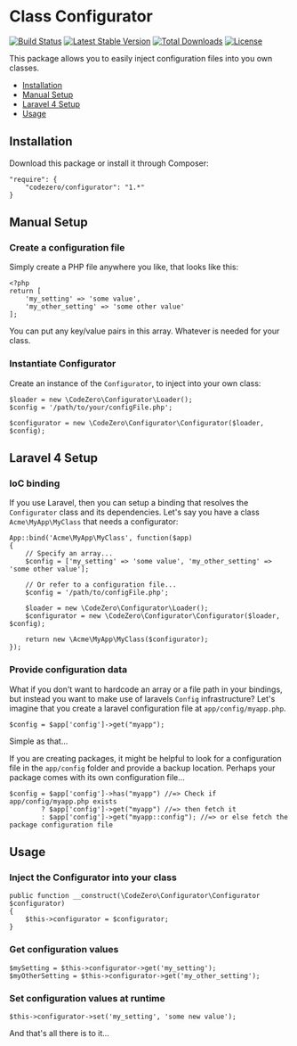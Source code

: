 # Class Configurator #

[![Build Status](https://travis-ci.org/codezero-be/configurator.svg?branch=master)](https://travis-ci.org/codezero-be/configurator)
[![Latest Stable Version](https://poser.pugx.org/codezero/configurator/v/stable.svg)](https://packagist.org/packages/codezero/configurator)
[![Total Downloads](https://poser.pugx.org/codezero/configurator/downloads.svg)](https://packagist.org/packages/codezero/configurator)
[![License](https://poser.pugx.org/codezero/configurator/license.svg)](https://packagist.org/packages/codezero/configurator)

This package allows you to easily inject configuration files into you own classes.

- [Installation](#installation)
- [Manual Setup](#manual-setup)
- [Laravel 4 Setup](#laravel-4-setup)
- [Usage](#usage)

## Installation ##

Download this package or install it through Composer:

    "require": {
    	"codezero/configurator": "1.*"
    }

## Manual Setup ##

### Create a configuration file ###

Simply create a PHP file anywhere you like, that looks like this:

	<?php
	return [
	    'my_setting' => 'some value',
	    'my_other_setting' => 'some other value'
	];

You can put any key/value pairs in this array. Whatever is needed for your class.

### Instantiate Configurator ###

Create an instance of the `Configurator`, to inject into your own class:

	$loader = new \CodeZero\Configurator\Loader();
    $config = '/path/to/your/configFile.php';

    $configurator = new \CodeZero\Configurator\Configurator($loader, $config);

## Laravel 4 Setup ##

### IoC binding ###

If you use Laravel, then you can setup a binding that resolves the `Configurator` class and its dependencies. Let's say you have a class `Acme\MyApp\MyClass` that needs a configurator:

	App::bind('Acme\MyApp\MyClass', function($app)
    {
		// Specify an array...
        $config = ['my_setting' => 'some value', 'my_other_setting' => 'some other value'];

		// Or refer to a configuration file...
		$config = '/path/to/configFile.php';

        $loader = new \CodeZero\Configurator\Loader();
        $configurator = new \CodeZero\Configurator\Configurator($loader, $config);

        return new \Acme\MyApp\MyClass($configurator);
    });

### Provide configuration data ###

What if you don't want to hardcode an array or a file path in your bindings, but instead you want to make use of laravels `Config` infrastructure?
Let's imagine that you create a laravel configuration file at `app/config/myapp.php`.

	$config = $app['config']->get("myapp");

Simple as that...

If you are creating packages, it might be helpful to look for a configuration file in the `app/config` folder and provide a backup location. Perhaps your package comes with its own configuration file...

	$config = $app['config']->has("myapp") //=> Check if app/config/myapp.php exists
            ? $app['config']->get("myapp") //=> then fetch it
            : $app['config']->get("myapp::config"); //=> or else fetch the package configuration file

## Usage ##

### Inject the Configurator into your class ###

    public function __construct(\CodeZero\Configurator\Configurator $configurator)
    {
		$this->configurator = $configurator;
    }

### Get configuration values ###

    $mySetting = $this->configurator->get('my_setting');
    $myOtherSetting = $this->configurator->get('my_other_setting');

### Set configuration values at runtime ###

    $this->configurator->set('my_setting', 'some new value');

And that's all there is to it...